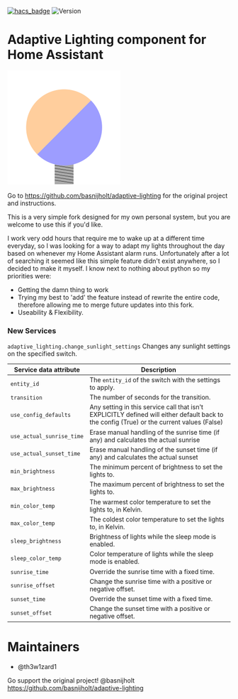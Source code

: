 [![hacs_badge](https://img.shields.io/badge/HACS-Default-orange.svg)](https://github.com/custom-components/hacs)
![Version](https://img.shields.io/github/v/release/basnijholt/adaptive-lighting)

# Adaptive Lighting component for Home Assistant

![](https://github.com/home-assistant/brands/raw/b4a168b9af282ef916e120d31091ecd5e3c35e66/core_integrations/adaptive_lighting/icon.png)

Go to https://github.com/basnijholt/adaptive-lighting for the original project and instructions.

This is a very simple fork designed for my own personal system, but you are welcome to use this if you'd like.

I work very odd hours that require me to wake up at a different time everyday, so I was looking for a way to adapt my lights throughout the day based on whenever my Home Assistant alarm runs. Unfortunately after a lot of searching it seemed like this simple feature didn't exist anywhere, so I decided to make it myself. I know next to nothing about python so my priorities were:
- Getting the damn thing to work
- Trying my best to 'add' the feature instead of rewrite the entire code, therefore allowing me to merge future updates into this fork.
- Useability & Flexibility.

### New Services

`adaptive_lighting.change_sunlight_settings` Changes any sunlight settings on the specified switch.

| Service data attribute    | Description                                                                                |
|---------------------------|--------------------------------------------------------------------------------------------|
| `entity_id`               | The `entity_id` of the switch with the settings to apply.                                  |
| `transition`              | The number of seconds for the transition.                                                  |
| `use_config_defaults`     | Any setting in this service call that isn't EXPLICITLY defined will either default back to the config (True) or the current values (False) |
| `use_actual_sunrise_time` | Erase manual handling of the sunrise time (if any) and calculates the actual sunrise       |
| `use_actual_sunset_time`  | Erase manual handling of the sunset time (if any) and calculates the actual sunset         |
| `min_brightness`          | The minimum percent of brightness to set the lights to.                                    |
| `max_brightness`          | The maximum percent of brightness to set the lights to.                                    |
| `min_color_temp`          | The warmest color temperature to set the lights to, in Kelvin.                             |
| `max_color_temp`          | The coldest color temperature to set the lights to, in Kelvin.                             |
| `sleep_brightness`        | Brightness of lights while the sleep mode is enabled.                                      |
| `sleep_color_temp`        | Color temperature of lights while the sleep mode is enabled.                               |
| `sunrise_time`            | Override the sunrise time with a fixed time.	                                             |
| `sunrise_offset`          | Change the sunrise time with a positive or negative offset.                                |
| `sunset_time`             | Override the sunset time with a fixed time.                                                |
| `sunset_offset`           | Change the sunset time with a positive or negative offset.                                 |

# Maintainers

- @th3w1zard1

Go support the original project! @basnijholt https://github.com/basnijholt/adaptive-lighting
